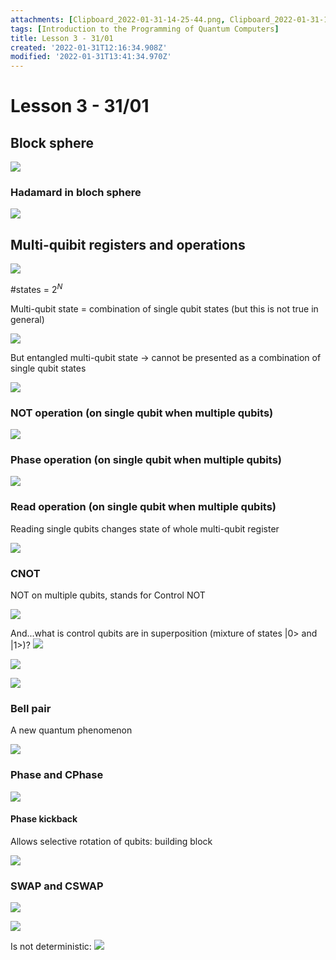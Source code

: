 ```yaml
---
attachments: [Clipboard_2022-01-31-14-25-44.png, Clipboard_2022-01-31-14-35-48.png, Clipboard_2022-01-31-14-42-43.png, Clipboard_2022-01-31-14-51-47.png, Clipboard_2022-01-31-14-54-12.png, Clipboard_2022-01-31-14-57-09.png, Clipboard_2022-01-31-14-59-20.png, Clipboard_2022-01-31-15-03-25.png, Clipboard_2022-01-31-15-05-15.png, Clipboard_2022-01-31-15-10-16.png, Clipboard_2022-01-31-15-12-50.png, Clipboard_2022-01-31-15-14-05.png, Clipboard_2022-01-31-15-14-25.png, Clipboard_2022-01-31-15-16-32.png, Clipboard_2022-01-31-15-22-23.png, Clipboard_2022-01-31-15-25-09.png, Clipboard_2022-01-31-15-33-02.png, Clipboard_2022-01-31-15-33-38.png, Clipboard_2022-01-31-15-38-28.png, Clipboard_2022-01-31-15-41-08.png]
tags: [Introduction to the Programming of Quantum Computers]
title: Lesson 3 - 31/01
created: '2022-01-31T12:16:34.908Z'
modified: '2022-01-31T13:41:34.970Z'
---
```


# Lesson 3 - 31/01

## Block sphere

![](@attachment/Clipboard_2022-01-31-14-35-48.png)

### Hadamard in bloch sphere

![](@attachment/Clipboard_2022-01-31-14-42-43.png)

## Multi-quibit registers and operations

![](@attachment/Clipboard_2022-01-31-14-51-47.png)

#states = $2^N$

Multi-qubit state = combination of single qubit states (but this is not true in general)

![](@attachment/Clipboard_2022-01-31-14-54-12.png)

But entangled multi-qubit state -> cannot be presented as a combination of single qubit states

![](@attachment/Clipboard_2022-01-31-14-57-09.png)

### NOT operation (on single qubit when multiple qubits)

![](@attachment/Clipboard_2022-01-31-14-59-20.png)

### Phase operation (on single qubit when multiple qubits)

![](@attachment/Clipboard_2022-01-31-15-03-25.png)

### Read operation (on single qubit when multiple qubits)

Reading single qubits changes state of whole multi-qubit register

![](@attachment/Clipboard_2022-01-31-15-05-15.png)

### CNOT

NOT on multiple qubits, stands for Control NOT

![](@attachment/Clipboard_2022-01-31-15-10-16.png)

And...what is control qubits are in superposition (mixture of states |0> and |1>)?
![](@attachment/Clipboard_2022-01-31-15-12-50.png)

![](@attachment/Clipboard_2022-01-31-15-14-05.png)

![](@attachment/Clipboard_2022-01-31-15-14-25.png)

### Bell pair

A new quantum phenomenon

![](@attachment/Clipboard_2022-01-31-15-16-32.png)

### Phase and CPhase

![](@attachment/Clipboard_2022-01-31-15-22-23.png)

#### Phase kickback

Allows selective rotation of qubits: building block

![](@attachment/Clipboard_2022-01-31-15-25-09.png)

### SWAP and CSWAP

![](@attachment/Clipboard_2022-01-31-15-33-02.png)

![](@attachment/Clipboard_2022-01-31-15-33-38.png)

Is not deterministic: ![](@attachment/Clipboard_2022-01-31-15-38-28.png)
